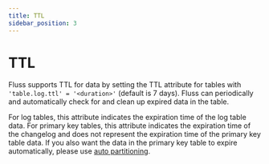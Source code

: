 ```yaml
---
title: TTL
sidebar_position: 3
---
```


# TTL

Fluss supports TTL for data by setting the TTL attribute for tables with `'table.log.ttl' = '<duration>'` (default is 7 days). Fluss can periodically and automatically check for and clean up expired data in the table.

For log tables, this attribute indicates the expiration time of the log table data.
For primary key tables, this attribute indicates the expiration time of the changelog and does not represent the expiration time of the primary key table data. If you also want the data in the primary key table to expire automatically, please use [auto partitioning](partitioning.md).
